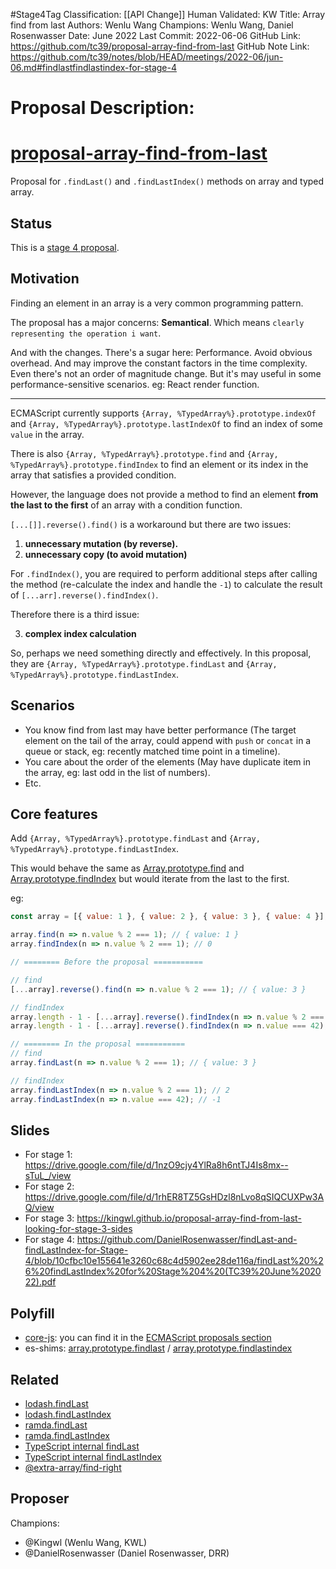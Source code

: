 #Stage4Tag
Classification: [[API Change]]
Human Validated: KW
Title: Array find from last
Authors: Wenlu Wang
Champions: Wenlu Wang, Daniel Rosenwasser
Date: June 2022
Last Commit: 2022-06-06
GitHub Link: https://github.com/tc39/proposal-array-find-from-last
GitHub Note Link: https://github.com/tc39/notes/blob/HEAD/meetings/2022-06/jun-06.md#findlastfindlastindex-for-stage-4

# Proposal Description:
# [proposal-array-find-from-last](https://tc39.es/proposal-array-find-from-last/index.html)

Proposal for `.findLast()` and `.findLastIndex()` methods on array and typed array.

## Status

This is a [stage 4 proposal](https://github.com/tc39/proposals#stage-4).

## Motivation

Finding an element in an array is a very common programming pattern. 

The proposal has a major concerns: **Semantical**. Which means `clearly representing the operation i want`.

And with the changes. There's a sugar here: Performance. Avoid obvious overhead. And may improve the constant factors in the time complexity.
Even there's not an order of magnitude change. But it's may useful in some performance-sensitive scenarios. eg: React render function.

---

ECMAScript currently supports `{Array, %TypedArray%}.prototype.indexOf` and `{Array, %TypedArray%}.prototype.lastIndexOf` to find an index of some `value` in the array.

There is also `{Array, %TypedArray%}.prototype.find` and `{Array, %TypedArray%}.prototype.findIndex` to find an element or its index in the array that satisfies a provided condition. 

However, the language does not provide a method to find an element **from the last to the first** of an array with a condition function.

`[...[]].reverse().find()` is a workaround but there are two issues:

1. **unnecessary mutation (by reverse).**
2. **unnecessary copy (to avoid mutation)**

For `.findIndex()`, you are required to perform additional steps after calling the method (re-calculate the index and handle the `-1`) to calculate the result of `[...arr].reverse().findIndex()`.

Therefore there is a third issue:

3. **complex index calculation**

So, perhaps we need something directly and effectively. In this proposal, they are `{Array, %TypedArray%}.prototype.findLast` and `{Array, %TypedArray%}.prototype.findLastIndex`.

## Scenarios
- You know find from last may have better performance (The target element on the tail of the array, could append with `push` or `concat` in a queue or stack, eg: recently matched time point in a timeline).
- You care about the order of the elements (May have duplicate item in the array, eg: last odd in the list of numbers).
- Etc.

## Core features

Add `{Array, %TypedArray%}.prototype.findLast` and `{Array, %TypedArray%}.prototype.findLastIndex`. 

This would behave the same as [Array.prototype.find](https://www.ecma-international.org/ecma-262/11.0/index.html#sec-array.prototype.find) and [Array.prototype.findIndex](https://www.ecma-international.org/ecma-262/11.0/index.html#sec-array.prototype.findindex) but would iterate from the last to the first.

eg:

```javascript
const array = [{ value: 1 }, { value: 2 }, { value: 3 }, { value: 4 }];

array.find(n => n.value % 2 === 1); // { value: 1 }
array.findIndex(n => n.value % 2 === 1); // 0

// ======== Before the proposal =========== 

// find
[...array].reverse().find(n => n.value % 2 === 1); // { value: 3 }

// findIndex
array.length - 1 - [...array].reverse().findIndex(n => n.value % 2 === 1); // 2
array.length - 1 - [...array].reverse().findIndex(n => n.value === 42); // should be -1, but 4

// ======== In the proposal =========== 
// find
array.findLast(n => n.value % 2 === 1); // { value: 3 }

// findIndex
array.findLastIndex(n => n.value % 2 === 1); // 2
array.findLastIndex(n => n.value === 42); // -1

```

## Slides
 - For stage 1: https://drive.google.com/file/d/1nzO9cjy4YlRa8h6ntTJ4Is8mx--sTuL_/view
 - For stage 2: https://drive.google.com/file/d/1rhER8TZ5GsHDzl8nLvo8qSIQCUXPw3AQ/view
 - For stage 3: https://kingwl.github.io/proposal-array-find-from-last-looking-for-stage-3-sides
 - For stage 4: https://github.com/DanielRosenwasser/findLast-and-findLastIndex-for-Stage-4/blob/10cfbc10e155641e3260c68c4d5902ee28de116a/findLast%20%26%20findLastIndex%20for%20Stage%204%20(TC39%20June%202022).pdf

## Polyfill

 - [core-js](https://github.com/zloirock/core-js): you can find it in the [ECMAScript proposals section](https://github.com/zloirock/core-js#array-find-from-last)
 - es-shims: [array.prototype.findlast](https://www.npmjs.com/package/array.prototype.findlast) / [array.prototype.findlastindex](https://www.npmjs.com/package/array.prototype.findlastindex)

## Related

- [lodash.findLast](https://lodash.com/docs/4.17.15#findLast)
- [lodash.findLastIndex](https://lodash.com/docs/4.17.15#findLastIndex)
- [ramda.findLast](https://ramdajs.com/docs/#findLast)
- [ramda.findLastIndex](https://ramdajs.com/docs/#findLastIndex)
- [TypeScript internal findLast](https://github.com/microsoft/TypeScript/blob/master/src/compiler/core.ts#L226)
- [TypeScript internal findLastIndex](https://github.com/microsoft/TypeScript/blob/master/src/compiler/core.ts#L248)
- [@extra-array/find-right](https://www.npmjs.com/package/@extra-array/find-right)

## Proposer

Champions:
 - @Kingwl (Wenlu Wang, KWL)
 - @DanielRosenwasser (Daniel Rosenwasser, DRR)
